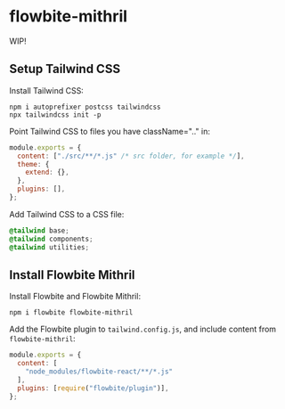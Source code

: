 # flowbite-mithril

WIP!

## Setup Tailwind CSS
Install Tailwind CSS:
```shell
npm i autoprefixer postcss tailwindcss
npx tailwindcss init -p
```

Point Tailwind CSS to files you have className=".." in:
```javascript
module.exports = {
  content: ["./src/**/*.js" /* src folder, for example */],
  theme: {
    extend: {},
  },
  plugins: [],
};
```

Add Tailwind CSS to a CSS file:
```css
@tailwind base;
@tailwind components;
@tailwind utilities;
```

## Install Flowbite Mithril
Install Flowbite and Flowbite Mithril:
```shell
npm i flowbite flowbite-mithril
```

Add the Flowbite plugin to `tailwind.config.js`, and include content from `flowbite-mithril`:
```javascript
module.exports = {
  content: [
    "node_modules/flowbite-react/**/*.js"
  ],
  plugins: [require("flowbite/plugin")],
};
```
